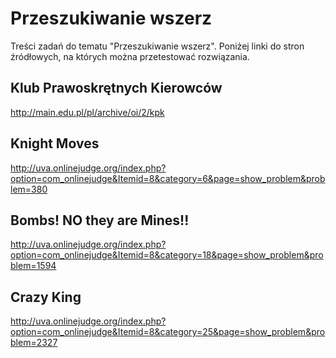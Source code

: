 Przeszukiwanie wszerz
===

Treści zadań do tematu "Przeszukiwanie wszerz". Poniżej linki do stron źródłowych, na
których można przetestować rozwiązania.

Klub Prawoskrętnych Kierowców
---

http://main.edu.pl/pl/archive/oi/2/kpk

Knight Moves
---

http://uva.onlinejudge.org/index.php?option=com_onlinejudge&Itemid=8&category=6&page=show_problem&problem=380

Bombs! NO they are Mines!!
---

http://uva.onlinejudge.org/index.php?option=com_onlinejudge&Itemid=8&category=18&page=show_problem&problem=1594

Crazy King
---

http://uva.onlinejudge.org/index.php?option=com_onlinejudge&Itemid=8&category=25&page=show_problem&problem=2327
